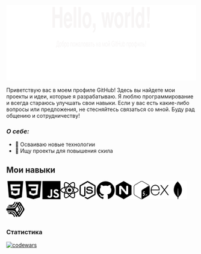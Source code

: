 <img height="200" width="850" src="https://github.com/Lugovskoy-Maxim/Lugovskoy-Maxim/blob/main/icon/Hello_World.svg" />
<!-- <img height="100" width="850" src="https://github.com/Lugovskoy-Maxim/Lugovskoy-Maxim/blob/main/icon/web-dev.svg" /> -->

Приветствую вас в моем профиле GitHub! Здесь вы найдете мои проекты и идеи, которые я разрабатываю. Я люблю программирование и всегда стараюсь улучшать свои навыки. Если у вас есть какие-либо вопросы или предложения, не стесняйтесь связаться со мной. Буду рад общению и сотрудничеству!

### ***О себе:***

* 🚀 Осваиваю новые технологии
* 🔎 Ищу проекты для повышения скила
  
## Мои навыки

<img height="48" width="48" src="https://github.com/Lugovskoy-Maxim/Lugovskoy-Maxim/blob/main/icon/html5.svg" /><img height="48" width="48" src="https://github.com/Lugovskoy-Maxim/Lugovskoy-Maxim/blob/main/icon/css3.svg" /><img height="48" width="48" src="https://github.com/Lugovskoy-Maxim/Lugovskoy-Maxim/blob/main/icon/javascript.svg" /><img height="48" width="48" src="https://github.com/Lugovskoy-Maxim/Lugovskoy-Maxim/blob/main/icon/react.svg" /><img height="48" width="48" src="https://github.com/Lugovskoy-Maxim/Lugovskoy-Maxim/blob/main/icon/nodedotjs.svg" /><img height="48" width="48" src="https://github.com/Lugovskoy-Maxim/Lugovskoy-Maxim/blob/main/icon/github.svg" /><img height="48" width="48" src="https://github.com/Lugovskoy-Maxim/Lugovskoy-Maxim/blob/main/icon/nginx.svg" /><img height="48" width="48" src="https://github.com/Lugovskoy-Maxim/Lugovskoy-Maxim/blob/main/icon/gnubash.svg" /><img height="48" width="48" src="https://github.com/Lugovskoy-Maxim/Lugovskoy-Maxim/blob/main/icon/express.svg" /><img height="48" width="48" src="https://github.com/Lugovskoy-Maxim/Lugovskoy-Maxim/blob/main/icon/mongodb.svg" /><img height="48" width="48" src="https://github.com/Lugovskoy-Maxim/Lugovskoy-Maxim/blob/main/icon/pm2.svg" />

### Статистика
[![codewars](https://www.codewars.com/users/Lugovskoy-Maxim/badges/large)](https://www.codewars.com/users/Lugovskoy-Maxim)

<!-- 
### В планах
- Next;
- Redux;
- TypeScript;
 -->
